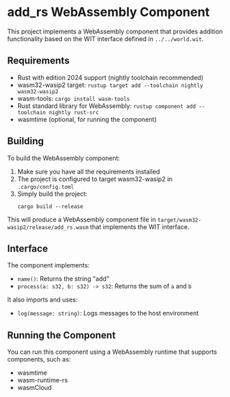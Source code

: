 # add_rs WebAssembly Component

This project implements a WebAssembly component that provides addition functionality
based on the WIT interface defined in `../../world.wit`.

## Requirements

- Rust with edition 2024 support (nightly toolchain recommended)
- wasm32-wasip2 target: `rustup target add --toolchain nightly wasm32-wasip2`
- wasm-tools: `cargo install wasm-tools`
- Rust standard library for WebAssembly: `rustup component add --toolchain nightly rust-src`
- wasmtime (optional, for running the component)

## Building

To build the WebAssembly component:

1. Make sure you have all the requirements installed
2. The project is configured to target wasm32-wasip2 in `.cargo/config.toml`
3. Simply build the project:
   ```
   cargo build --release
   ```

This will produce a WebAssembly component file in `target/wasm32-wasip2/release/add_rs.wasm` that implements the WIT interface.

## Interface

The component implements:

- `name()`: Returns the string "add"
- `process(a: s32, b: s32) -> s32`: Returns the sum of `a` and `b`

It also imports and uses:
- `log(message: string)`: Logs messages to the host environment

## Running the Component

You can run this component using a WebAssembly runtime that supports components, such as:

- wasmtime
- wasm-runtime-rs
- wasmCloud
